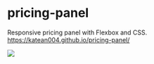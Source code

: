 # pricing-panel
Responsive pricing panel with Flexbox and CSS.
https://katean004.github.io/pricing-panel/

![](https://i.gyazo.com/b9b636e2c9060308365f26253d321cb9.png)


